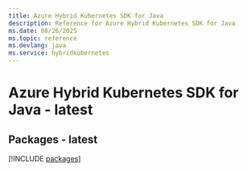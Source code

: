 ```yaml
---
title: Azure Hybrid Kubernetes SDK for Java
description: Reference for Azure Hybrid Kubernetes SDK for Java
ms.date: 08/26/2025
ms.topic: reference
ms.devlang: java
ms.service: hybridkubernetes
---
```

# Azure Hybrid Kubernetes SDK for Java - latest
## Packages - latest
[!INCLUDE [packages](hybrid-kubernetes-index.md)]